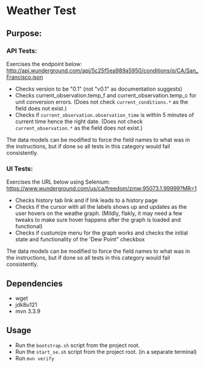 # Weather Test

## Purpose:

### API Tests:
Exercises the endpoint below:
http://api.wunderground.com/api/5c25f5ea989a5950/conditions/q/CA/San_Francisco.json
* Checks version to be "0.1" (not "v0.1" as documentation suggests)
* Checks current_observation.temp_f and current_observation.temp_c for unit conversion errors. (Does not check `current_conditions.*` as the field does not exist.)
* Checks if `current_observation.observation_time` is within 5 minutes of current time hence the right date. (Does not check `current_observation.*` as the field does not exist.)

The data models can be modified to force the field names to what was in the instructions, but if done so all tests in this category would fail consistently.

### UI Tests:
Exercises the URL below using Selenium:
https://www.wunderground.com/us/ca/freedom/zmw:95073.1.99999?MR=1
* Checks history tab link and if link leads to a history page
* Checks if the cursor with all the labels shows up and updates as the user hovers on the weathe graph. (Mildly, flakly, it may need a few tweaks to make sure hover happens after the graph is loaded and functional)
* Checks if custumize menu for the graph works and checks the initial state and functionality of the 'Dew Point" checkbox

The data models can be modified to force the field names to what was in the instructions, but if done so all tests in this category would fail consistently.

## Dependencies
* wget
* jdk8u121
* mvn 3.3.9

## Usage
* Run the `bootstrap.sh` script from the project root.
* Run the `start_se.sh` script from the project root. (in a separate terminal)
* Run `mvn verify`

